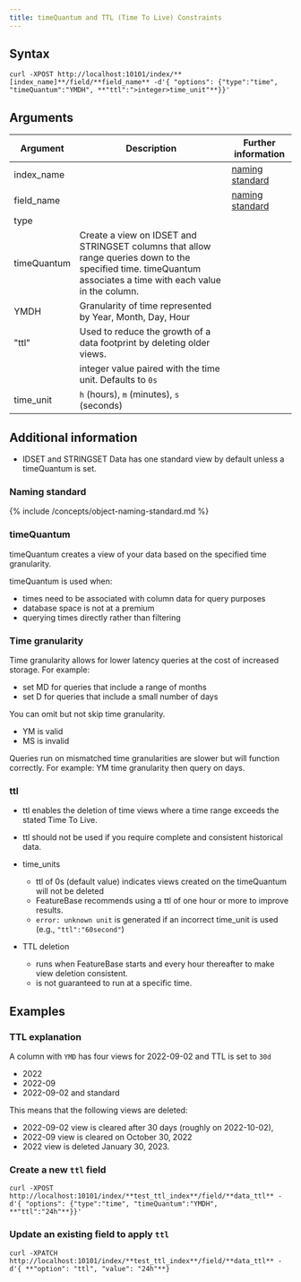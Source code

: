 ```yaml
---
title: timeQuantum and TTL (Time To Live) Constraints
---
```


## Syntax

```
curl -XPOST http://localhost:10101/index/**[index_name]**/field/**field_name** -d'{ "options": {"type":"time", "timeQuantum":"YMDH", **"ttl":">integer>time_unit"**}}'
```

## Arguments

| Argument | Description | Further information |
|---|---|---|
| index_name |  | [naming standard](#naming-standard) |
| field_name |  | [naming standard](#naming-standard) |
| type |  |  |
| timeQuantum | Create a view on IDSET and STRINGSET columns that allow range queries down to the specified time. timeQuantum associates a time with each value in the column. |  |
| YMDH | Granularity of time represented by Year, Month, Day, Hour |
| "ttl" | Used to reduce the growth of a data footprint by deleting older views. |  |
| <integer> | integer value paired with the time unit. Defaults to `0s` |  |
| time_unit | `h` (hours), `m` (minutes), `s` (seconds) |  |

## Additional information

* IDSET and STRINGSET Data has one standard view by default unless a timeQuantum is set.

### Naming standard

{% include /concepts/object-naming-standard.md %}

### timeQuantum

timeQuantum creates a view of your data based on the specified time granularity.

timeQuantum is used when:
* times need to be associated with column data for query purposes
* database space is not at a premium
* querying times directly rather than filtering

### Time granularity

Time granularity allows for lower latency queries at the cost of increased storage. For example:
* set MD for queries that include a range of months
* set D for queries that include a small number of days

You can omit but not skip time granularity.
* YM is valid
* MS is invalid

Queries run on mismatched time granularities are slower but will function correctly. For example: YM time granularity then query on days.

### ttl

* ttl enables the deletion of time views where a time range exceeds the stated Time To Live.
* ttl should not be used if you require complete and consistent historical data.
* time_units
  * ttl of 0s (default value) indicates views created on the timeQuantum will not be deleted
  * FeatureBase recommends using a ttl of one hour or more to improve results.
  * `error: unknown unit` is generated if an incorrect time_unit is used (e.g., `"ttl":"60second"`)

* TTL deletion
  * runs when FeatureBase starts and every hour thereafter to make view deletion consistent.
  * is not guaranteed to run at a specific time.

## Examples

### TTL explanation

A column with `YMD` has four views for 2022-09-02 and TTL is set to `30d`
* 2022
* 2022-09
* 2022-09-02 and standard

This means that the following views are deleted:
* 2022-09-02 view is cleared after 30 days (roughly on 2022-10-02),
* 2022-09 view is cleared on October 30, 2022
* 2022 view is deleted January 30, 2023.

### Create a new `ttl` field

```
curl -XPOST http://localhost:10101/index/**test_ttl_index**/field/**data_ttl** -d'{ "options": {"type":"time", "timeQuantum":"YMDH", **"ttl":"24h"**}}'
```

### Update an existing field to apply `ttl`

```
curl -XPATCH http://localhost:10101/index/**test_ttl_index**/field/**data_ttl** -d'{ **"option": "ttl", "value": "24h"**}
```
